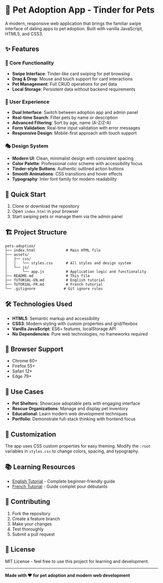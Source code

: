# 🐾 Pet Adoption App - Tinder for Pets

A modern, responsive web application that brings the familiar swipe interface of dating apps to pet adoption. Built with vanilla JavaScript, HTML5, and CSS3.

## ✨ Features

### 🎯 Core Functionality
- **Swipe Interface**: Tinder-like card swiping for pet browsing
- **Drag & Drop**: Mouse and touch support for card interactions
- **Pet Management**: Full CRUD operations for pet data
- **Local Storage**: Persistent data without backend requirements

### 🎨 User Experience
- **Dual Interface**: Switch between adoption app and admin panel
- **Real-time Search**: Filter pets by name or description
- **Advanced Filtering**: Sort by age, name (A-Z/Z-A)
- **Form Validation**: Real-time input validation with error messages
- **Responsive Design**: Mobile-first approach with touch support

### 🎭 Design System
- **Modern UI**: Clean, minimalist design with consistent spacing
- **Color Palette**: Professional color scheme with accessibility focus
- **Tinder-style Buttons**: Authentic outlined action buttons
- **Smooth Animations**: CSS transitions and hover effects
- **Typography**: Inter font family for modern readability

## 🚀 Quick Start

1. Clone or download the repository
2. Open `index.html` in your browser
3. Start swiping pets or manage them via the admin panel

## 🏗️ Project Structure

```
pets-adoption/
├── index.html              # Main HTML file
├── assets/
│   ├── css/
│   │   └── styles.css      # All styles and design system
│   └── js/
│       └── app.js          # Application logic and functionality
├── README.md               # This file
├── TUTORIAL-EN.md          # English tutorial
├── TUTORIAL-FR.md          # French tutorial
└── .gitignore             # Git ignore rules
```

## 🛠️ Technologies Used

- **HTML5**: Semantic markup and accessibility
- **CSS3**: Modern styling with custom properties and grid/flexbox
- **Vanilla JavaScript**: ES6+ features, localStorage API
- **No Dependencies**: Pure web technologies, no frameworks required

## 📱 Browser Support

- Chrome 60+
- Firefox 55+
- Safari 12+
- Edge 79+

## 🎯 Use Cases

- **Pet Shelters**: Showcase adoptable pets with engaging interface
- **Rescue Organizations**: Manage and display pet inventory
- **Educational**: Learn modern web development techniques
- **Portfolio**: Demonstrate full-stack thinking with frontend focus

## 🔧 Customization

The app uses CSS custom properties for easy theming. Modify the `:root` variables in `styles.css` to change colors, spacing, and typography.

## 📚 Learning Resources

- [English Tutorial](TUTORIAL-EN.md) - Complete beginner-friendly guide
- [French Tutorial](TUTORIAL-FR.md) - Guide complet pour débutants

## 🤝 Contributing

1. Fork the repository
2. Create a feature branch
3. Make your changes
4. Test thoroughly
5. Submit a pull request

## 📄 License

MIT License - feel free to use this project for learning and development.

---

**Made with ❤️ for pet adoption and modern web development**